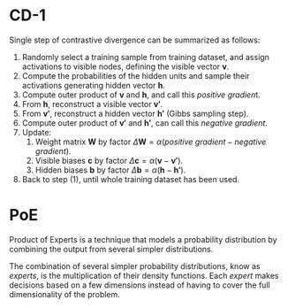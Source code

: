 # CD-1

Single step of contrastive divergence can be summarized as follows:

1. Randomly select a training sample from training dataset, and assign activations to visible nodes, defining the visible vector $\mathbf{v}$.
2. Compute the probabilities of the hidden units and sample their activations generating hidden vector $\mathbf{h}$.
3. Compute outer product of $\mathbf{v}$ and $\mathbf{h}$, and call this *positive gradien*t.
4. From $\mathbf{h}$, reconstruct a visible vector $\mathbf{v'}$.
5. From $\mathbf{v'}$, reconstruct a hidden vector $\mathbf{h'}$ (Gibbs sampling step).
6. Compute outer product of $\mathbf{v'}$ and $\mathbf{h'}$, can call this *negative gradient*.
7. Update:
   1. Weight matrix $\mathbf{W}$ by factor $\Delta \mathbf{W} = \alpha (\textit{positive gradient} - \textit{negative gradient})$.
   2. Visible biases $\mathbf{c}$ by factor $\Delta \mathbf{c} = \alpha (\mathbf{v} - \mathbf{v'})$.
   3. Hidden biases $\mathbf{b}$ by factor $\Delta \mathbf{b} = \alpha (\mathbf{h} - \mathbf{h'})$.
8. Back to step (1), until whole training dataset has been used.



# PoE

Product of Experts is a technique that models a probability distribution by combining the output from several simpler distributions. 

The combination of several simpler probability distributions, know as *experts*, is the multiplication of their density functions. Each *expert* makes decisions based on a few dimensions instead of having to cover the full dimensionality of the problem.



